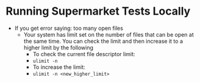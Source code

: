 
# Running Supermarket Tests Locally

- If you get error saying: too many open files
  - Your system has limit set on the number of files that can be open at the same time. You can check the limit and then increase it to a higher limit by the following
    - To check the current file descriptor limit:
    - `ulimit -n`
    - To increase the limit:
    - `ulimit -n <new_higher_limit>`
